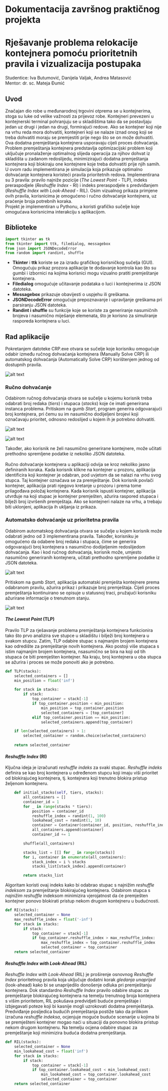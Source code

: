 # Dokumentacija završnog praktičnog projekta
# Rješavanje problema relokacije kontejnera pomoću prioritetnih pravila i vizualizacija postupaka
Studentice: Iva Butumović, Danijela Valjak, Andrea Matasović <br/>
Mentor: dr. sc. Mateja Đumić <br/>

## Uvod
Značajan dio robe u međunarodnoj trgovini otprema se u kontejnerima, stoga su luke od velike važnosti za prijevoz robe. Kontejneri prevezeni u kontejnerski terminal pohranjuju se u skladištima tako da se postavljaju jedan uz drugi i jedan na drugi, formirajući redove.
Ako se kontejner koji nije na vrhu reda mora dohvatiti, kontejneri koji se nalaze iznad onog koji se treba dohvatiti moraju se premjestiti prije nego što se on može dohvatiti. Ova dodatna premještanja kontejnera usporavaju cijeli proces dohvaćanja.
Problem premještanja kontejnera predstavlja optimizacijski problem koji uključuje
pronalaženje optimalnog slijeda operacija za njihov dohvat iz skladišta u zadanom
redoslijedu, minimizirajući dodatna premještanja kontejnera koji blokiraju one kontejnere koje treba dohvatiti prije njih samih.
U ovom radu implementirana je simulacija koja prikazuje optimalno dohvaćanje kontejnera
koristeći pravila prioritetnih redova. Implementirana su 3 pravila: pravilo najniže pozicije (*The Lowest Point* - TLP), indeks preraspodjele (*Reshuffle Index* - RI) i indeks preraspodjele s predviđanjem (*Reshuffle Index with Look-Ahead* - RIL). Osim vizualnog prikaza primjene ovih pravila, korisnicima je omogućeno i ručno dohvaćanje kontejnera, uz praćenje broja
potrebnih koraka. <br/>
Projekt je implementiran u Pythonu, a koristi grafičko sučelje koje omogućava korisnicima interakciju s aplikacijom.

## Biblioteke
```python
import tkinter as tk
from tkinter import ttk, filedialog, messagebox
from json import JSONDecodeError
from random import randint, shuffle
```
* **Tkinter** i **ttk** koriste se za izradu grafičkog korisničkog sučelja (GUI). Omogućuju prikaz prozora aplikacije te dodavanje kontrola kao što su gumbi i izbornici na kojima korisnici mogu vizualno pratiti premještanje kontejnera.
* **Filedialog** omogućuje učitavanje podataka o luci i kontejnerima iz JSON datoteka.
* **Messagebox** prikazuje obavijesti o uspjehu ili greškama.
* **JSONDecodeError** omogućuje prepoznavanje i upravljanje greškama pri parsiranju JSON datoteka.
* **Randint i shuffle** su funkcije koje se koriste za generiranje nasumičnih brojeva i nasumično miješanje elemenata, što je korisno za simuliranje rasporeda kontejnera u luci.

## Rad aplikacije
Pokretanjem datoteke CRP.exe otvara se sučelje koje korisniku omogućuje odabir između ručnog dohvaćanja kontejnera (Manually Solve CRP) ili automatskog dohvaćanja (Automatically Solve CRP) korištenjem jednog od dostupnih pravila.  <br/>

![alt text](https://github.com/andreamatasovic/ZPP/blob/main/img/crp.png) <br/>

### Ručno dohvaćanje
Odabirom ručnog dohvaćanja otvara se sučelje u kojemu korisnik treba odabrati broj redaka (*tiers*) i stupaca (*stacks*) koje će imati generirana instanca problema. Pritiskom na gumb *Start*, program generira odgovarajući broj kontejnera, pri čemu su im nasumično dodijeljeni brojevi koji označavaju prioritet, odnosno redoslijed u kojem ih je potrebno dohvatiti.

![alt text](https://github.com/andreamatasovic/ZPP/blob/main/img/2.png) <br/>

![alt text](https://github.com/andreamatasovic/ZPP/blob/main/img/3.png) <br/>

Također, ako korisnik ne želi nasumično generirane kontejnere, može učitati prethodno spremljene podatke iz nekoliko JSON datoteka.  <br/>
<br/>
Ručno dohvaćanje kontejnera u aplikaciji odvija se kroz nekoliko jasno definiranih koraka. Kada korisnik klikne na kontejner u prozoru, aplikacija identificira koji kontejner je odabran, pod uvjetom da se nalazi na vrhu svog stupca. Taj kontejner označava se za premještanje. Dok korisnik povlači kontejner, aplikacija prati njegovo kretanje u prozoru i prema tome prilagođava položaj kontejnera. Kada korisnik ispusti kontejner, aplikacija utvrđuje na koji stupac je kontejner premješten, ažurira raspored stupaca i bilježi broj izvršenih premještaja. Ako se kontejneri nalaze na vrhu, a trebaju biti uklonjeni, aplikacija ih ukljanja iz prikaza.  <br/>

### Automatsko dohvaćanje uz prioritetna pravila
Odabirom automatskog dohvaćanja otvara se sučelje u kojem korisnik može odabrati jedno od 3 implementirana pravila. Također, korisniku je omogućeno da odabere broj redaka i stupaca, čime se generira odgovarajući broj kontejnera s nasumično dodijeljenim redoslijedom dohvaćanja. Kao i kod ručnog dohvaćanja, korisnik može, umjesto nasumično generiranih kontejnera, učitati prethodno spremljene podatke iz JSON datoteka.

![alt text](https://github.com/andreamatasovic/ZPP/blob/main/img/4.png) <br/>

Pritiskom na gumb _Start_, aplikacija automatski premješta kontejnere prema odabranom pravilu, ažurira prikaz i prikazuje broj premještaja. Cijeli proces premještanja kontinuirano se opisuje u statusnoj traci, pružajući korisniku ažurirane informacije o trenutnom stanju.

![alt text](https://github.com/andreamatasovic/ZPP/blob/main/img/5.png) <br/>

#### *The Lowest Point* (TLP)
Pravilo TLP za rješavanje problema premještanja kontejnera funkcionira tako što prvo analizira sve stupce u skladištu i bilježi broj kontejnera u svakom stupcu. Zatim, TLP odabire stupac s najmanjim brojem kontejnera kao odredište za premještanje novih kontejnera. Ako postoji više stupaca s istim najmanjim brojem kontejnera, nsasumično se bira na koji od tih stupaca će biti premješten kontejner. Na kraju, broj kontejnera u oba stupca se ažurira i proces se može ponoviti ako je potrebno.

```python
def TLP(stacks):
    selected_containers = []
    min_position = float('inf')

    for stack in stacks:
        if stack:
            top_container = stack[-1]
            if top_container.position < min_position:
                min_position = top_container.position
                selected_containers = [top_container]
            elif top_container.position == min_position:
                selected_containers.append(top_container)

    if len(selected_containers) > 1:
        selected_container = random.choice(selected_containers)
    
    return selected_container
```
#### *Reshuffle Index* (RI)
Ključna ideja je izračunati _reshuffle indeks_ za svaki stupac. _Reshuffle indeks_ definira se kao broj kontejnera u određenom stupcu koji imaju viši prioritet od blokirajućeg kontejnera, tj. kontejnera koji trenutno blokira pristup željenom kontejneru.
```python
    def initial_stacks(self, tiers, stacks):
        all_containers = []
        container_id = 1
        for _ in range(stacks * tiers):
            position = container_id
            reshuffle_index = randint(1, 100)
            lookahead_cost = randint(1, 10)
            container = Container(container_id, position, reshuffle_index, lookahead_cost)
            all_containers.append(container)
            container_id += 1

        shuffle(all_containers)

        stacks_list = [[] for _ in range(stacks)]
        for i, container in enumerate(all_containers):
            stack_index = i % stacks
            stacks_list[stack_index].append(container)

        return stacks_list
```
Algoritam koristi ovaj indeks kako bi odabrao stupac s najnižim _reshuffle indeksom_ za premještanje blokirajućeg kontejnera. Odabirom stupca s _najnižim reshuffle_ indeksom minimizira vjerojatnost da će premješten kontejner ponovo blokirati pristup nekom drugom kontejneru u budućnosti.
```python
def RI(stacks):
    selected_container = None
    max_reshuffle_index = float('-inf')
    for stack in stacks:
        if stack:
            top_container = stack[-1]
            if top_container.reshuffle_index > max_reshuffle_index:
                max_reshuffle_index = top_container.reshuffle_index
                selected_container = top_container
    return selected_container
```
#### *Reshuffle Index with Look-Ahead* (RIL)
_Reshuffle Index with Look-Ahead_ (RIL) je proširenje osnovnog _Reshuffle Index_ prioritetnog pravila koja uključuje dodatni korak *gledanja unaprijed* (look-ahead) kako bi se unaprijedilo donošenje odluka pri premještanju kontejnera. Dok standardno  _Reshuffle Index_ pravilo odabire stupac za premještanje blokirajućeg kontejnera na temelju trenutnog broja kontejnera s višim prioritetom, RIL pokušava predvidjeti buduće premještaje i izbjegavati poteze koji bi kasnije mogli uzrokovati dodatna premještanja.
Predviđanje posljedica budućih premještanja postiže tako da prilikom izračuna _reshuffle indeksa_, ocjenjuje moguće buduće scenarije u kojima bi se premješteni kontejner mogao naći u situaciji da ponovno blokira pristup nekom drugom kontejneru. Na temelju ocjena odabire stupac za premještanje koji minimizira buduća dodatna premještanja.
```python
def RIL(stacks):
    selected_container = None
    min_lookahead_cost = float('inf')
    for stack in stacks:
        if stack:
            top_container = stack[-1]
            if top_container.lookahead_cost < min_lookahead_cost:
                min_lookahead_cost = top_container.lookahead_cost
                selected_container = top_container
    return selected_container
```

